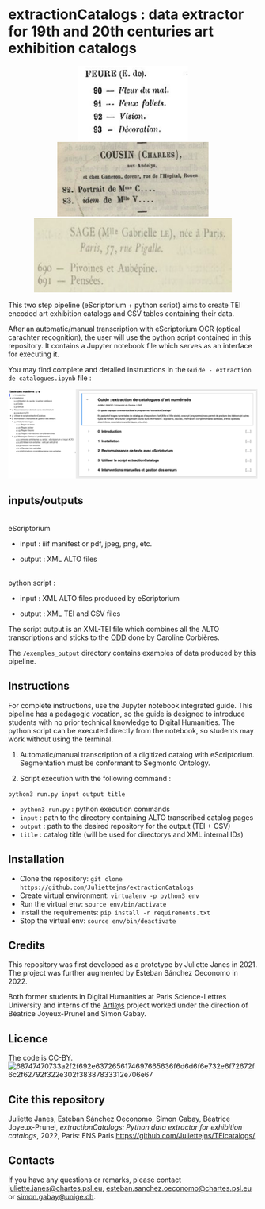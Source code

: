 # extractionCatalogs : data extractor for 19th and 20th centuries art exhibition catalogs 
      
   
   <p class="float" align="center">
      <img src="extractionCatalogs/static/images/entree_nulle.png" height="150"/>
      <img src="extractionCatalogs/static/images/Exemple_Entree_Simple.png" height="150"/>
      <img src="extractionCatalogs/static/images/Exemple_Entree_Double.png" height="150" width="400"/>
   </p>

This two step pipeline (eScriptorium + python script) aims to create TEI encoded art exhibition catalogs and CSV tables containing their data.

After an automatic/manual transcription with eScriptorium OCR (optical carachter recognition), the user will use the python script contained in this repository. It contains a Jupyter notebook file which serves as an interface for executing it. 

You may find complete and detailed instructions in the ```Guide - extraction de catalogues.ipynb``` file :

<p class="float" align="center">
   <img src="extractionCatalogs/static/images/menu_guide.png" height=""/>
</p>

## inputs/outputs
<br>eScriptorium</br> 

- input : iiif manifest or pdf, jpeg, png, etc. 

- output : XML ALTO files

<br> python script : </br> 

- input : XML ALTO files produced by eScriptorium

- output : XML TEI and CSV files

The script output is an XML-TEI file which combines all the ALTO transcriptions and sticks to the [ODD](https://github.com/carolinecorbieres/ArtlasCatalogues/blob/master/5_ImproveGROBIDoutput/ODD/ODD_VisualContagions.xml) done by Caroline Corbières. 

The ```/exemples_output``` directory contains examples of data produced by this pipeline.
   
   
## Instructions 

For complete instructions, use the Jupyter notebook integrated guide. This pipeline has a pedagogic vocation, so the guide is designed to introduce students with no prior technical knowledge to Digital Humanities. The python script can be executed directly from the notebook, so students may work without using the terminal.

1. Automatic/manual transcription of a digitized catalog with eScriptorium. Segmentation must be conformant to Segmonto Ontology.

2. Script execution with the following command :

```python3 run.py input output title```
- ```python3 run.py``` : python execution commands
- ```input``` : path to the directory containing ALTO transcribed catalog pages
- ```output``` : path to the desired repository for the output (TEI + CSV)
- ```title``` : catalog title (will be used for directorys and XML internal IDs)



## Installation
  - Clone the repository: ```git clone https://github.com/Juliettejns/extractionCatalogs```
  - Create virtual environment: ```virtualenv -p python3 env```
  - Run the virtual env: ```source env/bin/activate```
  - Install the requirements: ```pip install -r requirements.txt```
  - Stop the virtual env: ```source env/bin/deactivate```


## Credits
This repository was first developed as a prototype by Juliette Janes in 2021. The project was further augmented by Esteban Sánchez Oeconomo in 2022.

Both former students in Digital Humanities at Paris Science-Lettres University and interns of the [Artl@s](https://artlas.huma-num.fr/fr/) 
project worked under the direction of Béatrice Joyeux-Prunel and Simon Gabay.


## Licence
The code is CC-BY.</br>
![68747470733a2f2f692e6372656174697665636f6d6d6f6e732e6f72672f6c2f62792f322e302f38387833312e706e67](https://user-images.githubusercontent.com/56683417/115525743-a78d2400-a28f-11eb-8e45-4b6e3265a527.png)

## Cite this repository
Juliette Janes, Esteban Sánchez Oeconomo, Simon Gabay, Béatrice Joyeux-Prunel, _extractionCatalogs: Python data extractor for exhibition catalogs_, 2022, Paris: ENS Paris https://github.com/Juliettejns/TEIcatalogs/



## Contacts
If you have any questions or remarks, please contact juliette.janes@chartes.psl.eu, esteban.sanchez.oeconomo@chartes.psl.eu or simon.gabay@unige.ch.

